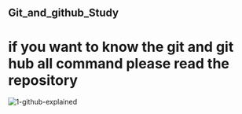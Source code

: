 ## Git_and_github_Study 

# if you want to know the git and git hub all command please read the repository



![1-github-explained](https://user-images.githubusercontent.com/87741958/128610142-4684cf58-3f53-4d3c-a48c-4775650551a1.png)
